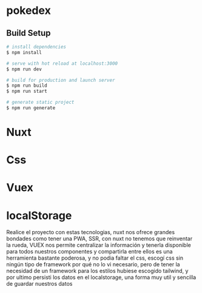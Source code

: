 # pokedex

## Build Setup

```bash
# install dependencies
$ npm install

# serve with hot reload at localhost:3000
$ npm run dev

# build for production and launch server
$ npm run build
$ npm run start

# generate static project
$ npm run generate
```
# Nuxt 
# Css
# Vuex
# localStorage
Realice el proyecto con estas tecnologias, nuxt nos ofrece grandes bondades como tener una PWA, SSR, con nuxt no tenemos que reinventar la rueda, VUEX nos permite centralizar la información y tenerla disponible para todos nuestros componentes y compartirla entre ellos es una herramienta bastante poderosa, y no podia faltar el css, escogí css sin ningún tipo de framework por qué no lo vi necesario, pero de tener la necesidad de un framework para los estilos hubiese escogido tailwind, y por ultimo persisti los datos en el localstorage, una forma muy util y sencilla de guardar nuestros datos
